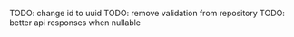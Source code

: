 TODO: change id to uuid
TODO: remove validation from repository
TODO: better api responses when nullable
